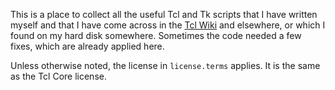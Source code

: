 This is a place to collect all the useful Tcl and Tk scripts that I have written myself and that I have come across in the [Tcl Wiki](https://wiki.tcl-lang.org/) and elsewhere, or which I found on my hard disk somewhere. Sometimes the code needed a few fixes, which are already applied here.

Unless otherwise noted, the license in `license.terms` applies. It is the same as the Tcl Core license.

